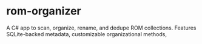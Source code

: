 # rom-organizer
A  C# app to scan, organize, rename, and dedupe ROM collections. Features SQLite-backed metadata, customizable organizational methods,
